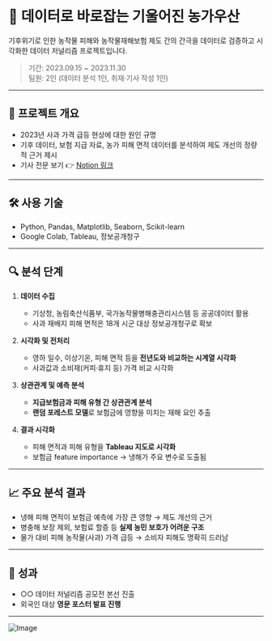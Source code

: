 # 🍎 데이터로 바로잡는 기울어진 농가우산

기후위기로 인한 농작물 피해와 농작물재해보험 제도 간의 간극을 데이터로 검증하고 시각화한 데이터 저널리즘 프로젝트입니다.

> 기간: 2023.09.15 ~ 2023.11.30  
> 팀원: 2인 (데이터 분석 1인, 취재·기사 작성 1인)

---

## 📁 프로젝트 개요

- 2023년 사과 가격 급등 현상에 대한 원인 규명
- 기후 데이터, 보험 지급 자료, 농가 피해 면적 데이터를 분석하여 제도 개선의 정량적 근거 제시
- 기사 전문 보기 👉 [Notion 링크](https://pinto-mousepad-f49.notion.site/a44a41930a684d08a2973cd74ad8281f)

---

## 🛠 사용 기술

- Python, Pandas, Matplotlib, Seaborn, Scikit-learn
- Google Colab, Tableau, 정보공개청구

---

## 🔍 분석 단계

1. **데이터 수집**  
   - 기상청, 농림축산식품부, 국가농작물병해충관리시스템 등 공공데이터 활용  
   - 사과 재배지 피해 면적은 18개 시군 대상 정보공개청구로 확보

2. **시각화 및 전처리**  
   - 영하 일수, 이상기온, 피해 면적 등을 **전년도와 비교하는 시계열 시각화**  
   - 사과값과 소비재(커피·휴지 등) 가격 비교 시각화

3. **상관관계 및 예측 분석**  
   - **지급보험금과 피해 유형 간 상관관계 분석**  
   - **랜덤 포레스트 모델**로 보험금에 영향을 미치는 재해 요인 추출

4. **결과 시각화**  
   - 피해 면적과 피해 유형을 **Tableau 지도로 시각화**  
   - 보험금 feature importance → 냉해가 주요 변수로 도출됨

---

## 📈 주요 분석 결과

- 냉해 피해 면적이 보험금 예측에 가장 큰 영향 → 제도 개선의 근거
- 병충해 보장 제외, 보험료 할증 등 **실제 농민 보호가 어려운 구조**
- 물가 대비 피해 농작물(사과) 가격 급등 → 소비자 피해도 명확히 드러남

---

## 🏁 성과

- ○○ 데이터 저널리즘 공모전 본선 진출  
- 외국인 대상 **영문 포스터 발표 진행**  

---

![Image](https://github.com/user-attachments/assets/890cf2cf-47f4-4c8b-aa57-a145394106fa)
